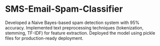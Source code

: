 # SMS-Email-Spam-Classifier
Developed a Naive Bayes-based spam detection system with 95% accuracy. Implemented text preprocessing techniques (tokenization, stemming, TF-IDF) for feature extraction. Deployed the model using pickle files for production-ready deployment.
